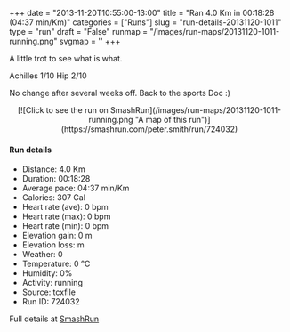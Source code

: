 +++
date = "2013-11-20T10:55:00-13:00"
title = "Ran 4.0 Km in 00:18:28 (04:37 min/Km)"
categories = ["Runs"]
slug = "run-details-20131120-1011"
type = "run"
draft = "False"
runmap = "/images/run-maps/20131120-1011-running.png"
svgmap = '<polyline points="">'
+++

A little trot to see what is what. 

Achilles 1/10
Hip 2/10

No change after several weeks off. Back to the sports Doc :)

<!--more-->

<center>
[![Click to see the run on SmashRun](/images/run-maps/20131120-1011-running.png "A map of this run")](https://smashrun.com/peter.smith/run/724032)
</center>

#### Run details

* Distance: 4.0 Km
* Duration: 00:18:28
* Average pace: 04:37 min/Km
* Calories: 307 Cal
* Heart rate (ave): 0 bpm
* Heart rate (max): 0 bpm
* Heart rate (min): 0 bpm
* Elevation gain: 0 m
* Elevation loss:  m
* Weather: 0
* Temperature: 0 &deg;C
* Humidity: 0%
* Activity: running
* Source: tcxfile
* Run ID: 724032

Full details at [SmashRun](https://smashrun.com/peter.smith/run/724032)